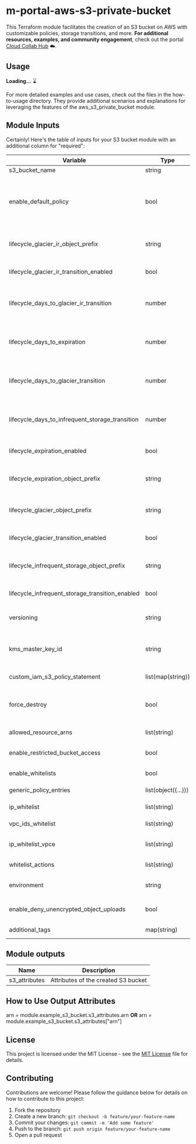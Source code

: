 # m-portal-aws-s3-private-bucket
This Terraform module facilitates the creation of an S3 bucket on AWS with customizable policies, storage transitions, and more. 
**For additional resources, examples, and community engagement**, check out the portal [Cloud Collab Hub](https://cloudcollab.com) :cloud:.

## Usage
**Loading...** ⌛

For more detailed examples and use cases, check out the files in the how-to-usage directory. They provide additional scenarios and explanations for leveraging the features of the aws_s3_private_bucket module.

## Module Inputs

Certainly! Here's the table of inputs for your S3 bucket module with an additional column for "required":

| Variable                                      | Type               | Description                                                                                                 | Default       | Required |
|-----------------------------------------------|--------------------|-------------------------------------------------------------------------------------------------------------|---------------|----------|
| s3_bucket_name                                | string             | The name of the bucket                                                                                       | ""            | Yes      |
| enable_default_policy                         | bool               | Enable or disable the default IAM policy for the S3 bucket. When enabled, it enforces secure practices for object uploads and HTTPS connections.                | false         | No       |
| lifecycle_glacier_ir_object_prefix            | string             | Prefix of the identification of one or more objects to which the rule applies                                 | ""            | No       |
| lifecycle_glacier_ir_transition_enabled       | bool               | Enable/disable lifecycle expiration of objects (e.g. `true` or `false`)                                      | false         | No       |
| lifecycle_days_to_glacier_ir_transition       | number             | Specifies the number of days after object creation when the specific rule action takes effect                | 90            | No       |
| lifecycle_days_to_expiration                  | number             | Specifies the number of days after object creation when the specific rule action takes effect                | 30            | No       |
| lifecycle_days_to_glacier_transition          | number             | Specifies the number of days after object creation when the specific rule action takes effect                | 90            | No       |
| lifecycle_days_to_infrequent_storage_transition| number             | Specifies the number of days after object creation when the specific rule action takes effect                | 60            | No       |
| lifecycle_expiration_enabled                  | bool               | Enable/disable lifecycle expiration of objects (e.g. `true` or `false`)                                      | false         | No       |
| lifecycle_expiration_object_prefix            | string             | Prefix of the identification of one or more objects to which the rule applies                                 | ""            | No       |
| lifecycle_glacier_object_prefix               | string             | Prefix of the identification of one or more objects to which the rule applies                                 | ""            | No       |
| lifecycle_glacier_transition_enabled          | bool               | Enable/disable lifecycle expiration of objects (e.g. `true` or `false`)                                      | false         | No       |
| lifecycle_infrequent_storage_object_prefix    | string             | Prefix of the identification of one or more objects to which the rule applies                                 | ""            | No       |
| lifecycle_infrequent_storage_transition_enabled| bool              | Enable/disable lifecycle expiration of objects (e.g. `true` or `false`)                                      | false         | No       |
| versioning                                    | string             | Enable bucket versioning of objects: Enabled or Disabled                                                      | "Disabled"    | No       |
| kms_master_key_id                             | string             | Set this to the value of the KMS key id. If this parameter is empty the default KMS master key is used       | ""            | No       |
| custom_iam_s3_policy_statement                | list(map(string)) | List of custom policy statements.                                                                           | []            | No       |
| force_destroy                                 | bool               | When true, forces the destruction of the S3 bucket and all its content. Use with caution.                    | false         | No       |
| allowed_resource_arns                         | list(string)       | List of ARNs for allowed resources                                                                          | []            | No       |
| enable_restricted_bucket_access               | bool               | Whether to run the policy for s3_restricted_access_ids                                                       | false         | No       |
| enable_whitelists                             | bool               | Whether to enable IP whitelisting                                                                           | false         | No       |
| generic_policy_entries                        | list(object({...}))| List of entries for the generic policy                                                                       | []            | No       |
| ip_whitelist                                  | list(string)       | List of whitelisted IP addresses                                                                            | []            | No       |
| vpc_ids_whitelist                             | list(string)       | List of VPC IDs to whitelist for S3 access                                                                  | []            | No       |
| ip_whitelist_vpce                             | list(string)       | List of extra VPC Endpoint IDs to allow access to S3                                                        | []            | No       |
| whitelist_actions                             | list(string)       | Actions that are denied by the whitelist                                                                    | ["s3:PutObject*", "s3:GetObject*"] | No       |
| environment                                   | string             | S3 bucket environment (e.g. DEV/TEST/UAT/PROD)                                                              | ""            | No       |
| enable_deny_unencrypted_object_uploads        | bool               | Whether to enforce Encrypted Object Uploads                                                                 | true          | No       |
| additional_tags                               | map(string)        | A map of additional tags to add to the S3 bucket.                                                            | {}            | No       |

## Module outputs

| Name            | Description                        |
|-----------------|------------------------------------|
| s3_attributes   | Attributes of the created S3 bucket |

## How to Use Output Attributes

arn = module.example_s3_bucket.s3_attributes.arn
**OR**
arn = module.example_s3_bucket.s3_attributes["arn"]

## License

This project is licensed under the MIT License - see the [MIT License](https://opensource.org/licenses/MIT) file for details.

## Contributing

Contributions are welcome! Please follow the guidance below for details on how to contribute to this project:

1. Fork the repository
2. Create a new branch: `git checkout -b feature/your-feature-name`
3. Commit your changes: `git commit -m 'Add some feature'`
4. Push to the branch: `git push origin feature/your-feature-name`
5. Open a pull request

